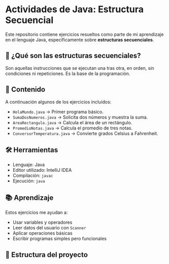 # Actividades de Java: Estructura Secuencial

Este repositorio contiene ejercicios resueltos como parte de mi aprendizaje en el lenguaje Java, específicamente sobre **estructuras secuenciales**.

## 🧠 ¿Qué son las estructuras secuenciales?

Son aquellas instrucciones que se ejecutan una tras otra, en orden, sin condiciones ni repeticiones. Es la base de la programación.

## 📝 Contenido

A continuación algunos de los ejercicios incluidos:

- `HolaMundo.java` → Primer programa básico.
- `SumaDosNumeros.java` → Solicita dos números y muestra la suma.
- `AreaRectangulo.java` → Calcula el área de un rectángulo.
- `PromedioNotas.java` → Calcula el promedio de tres notas.
- `ConversorTemperatura.java` → Convierte grados Celsius a Fahrenheit.

## 🛠️ Herramientas

- Lenguaje: Java
- Editor utilizado: IntelliJ IDEA
- Compilación: `javac`
- Ejecución: `java`

## 📚 Aprendizaje

Estos ejercicios me ayudan a:

- Usar variables y operadores
- Leer datos del usuario con `Scanner`
- Aplicar operaciones básicas
- Escribir programas simples pero funcionales

## 📁 Estructura del proyecto

